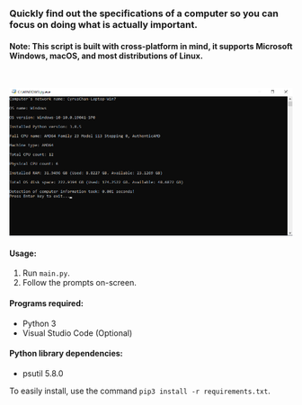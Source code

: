 ### Quickly find out the specifications of a computer so you can focus on doing what is actually important.  
  
#### **Note: This script is built with cross-platform in mind, it supports Microsoft Windows, macOS, and most distributions of Linux.**

<br/>  

![](images/usage.png)

#### **Usage:**
1. Run `main.py`.
2. Follow the prompts on-screen.


#### **Programs required:**
- Python 3
- Visual Studio Code (Optional)


#### **Python library dependencies:**
- psutil 5.8.0 

To easily install, use the command `pip3 install -r requirements.txt`.
